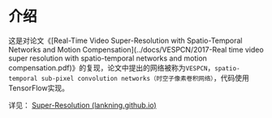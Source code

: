 # 介绍

这是对论文《[Real-Time Video Super-Resolution with Spatio-Temporal Networks and Motion Compensation](../docs/VESPCN/2017-Real time video super resolution with spatio-temporal networks and motion compensation.pdf)》的复现，论文中提出的网络被称为`VESPCN`，`spatio-temporal sub-pixel convolution networks（时空子像素卷积网络）`，代码使用TensorFlow实现。

详见： [Super-Resolution (lankning.github.io)](https://lankning.github.io/Super-Resolution/VESPCN.html) 

